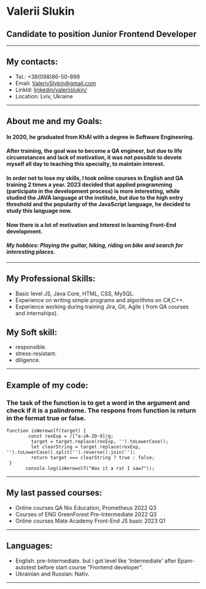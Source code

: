 # **Valerii Slukin**
## Candidate to position **Junior Frontend Developer**
---

## My contacts:
+ Tel.:  +38(098)86-50-899
+ Email: ValeriySlykin@gmail.com
+ LinkId: [linkedin/valeriislukin/]("https://www.linkedin.com/in/valeriislukin/")
+ Location: Lviv, Ukraine
---
## About me and my Goals:
#### In 2020, he graduated from KhAI with a degree in Software Engineering.
#### After training, the goal was to become a QA engineer, but due to life circumstances and lack of motivation, it was not possible to devote myself all day to teaching this specialty, to maintain interest.
#### In order not to lose my skills, I took online courses in English and QA training 2 times a year. 2023 decided that applied programming (participate in the development process) is more interesting, while studied the JAVA language at the institute, but due to the high entry threshold and the popularity of the JavaScript language, he decided to study this language now. 
#### Now there is a lot of motivation and interest in learning Front-End development.
#### *My hobbies: Playing the guitar, hiking, riding on bike and search for interesting places.*
---
## My Professional Skills:
* Basic level JS, Java Core, HTML, CSS, MySQL.
* Experience on writing simple programs and algorithms on C#,C++.
* Experience working during training Jira, Git, Agile ( from QA courses and internships).
## My Soft skill:
* responsible.
* stress-resistant.
* diligence.
---
## Example of  my code: 
### The task of the function is to get a word in the argument and check if it is a palindrome. The respons from function is return in the format true or false. 
```
function isWerewolf(target) {
        const rexExp = /[^a-zA-Z0-9]/g;
         target = target.replace(rexExp, '').toLowerCase();
         let clearString = target.replace(rexExp, '').toLowerCase().split('').reverse().join('');
         return target === clearString ? true : false;
 }
       console.log(isWerewolf("Was it a rat I saw?"));
```
---
## My last passed courses:
* Online courses    QA Nix Education, Prometheus    2022 Q3
* Courses of ENG    GreenForest Pre-Intermediate	2022 Q3
* Online courses    Mate Academy Front-End JS basic    2023 Q1
---
## Languages:
* English:   pre-Intermediate.  but i got level like 'Intermediate' after Epam-autotest before start course "Frontend developer". 
* Ukrainian and Russian: Nativ.  
---


